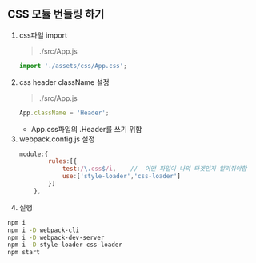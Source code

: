 ## CSS 모듈 번들링 하기
1. css파일 import
    > ./src/App.js
    ```js
    import './assets/css/App.css';
    ```
2. css header className 설정
    > ./src/App.js
    ```js
    App.className = 'Header';
    ```
    + App.css파일의 .Header를 쓰기 위함
3. webpack.config.js 설정
    ```js
    module:{
            rules:[{
                test:/\.css$/i,    //  어떤 파일이 나의 타겟인지 알려줘야함
                use:['style-loader','css-loader']
            }]
        },
    ```
4. 실행 
```bash
npm i
npm i -D webpack-cli
npm i -D webpack-dev-server
npm i -D style-loader css-loader
npm start
```